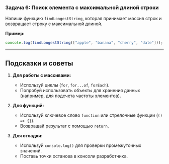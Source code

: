 ### Задача 6: Поиск элемента с максимальной длиной строки
Напиши функцию `findLongestString`, которая принимает массив строк и возвращает строку с максимальной длиной.

**Пример:**
```javascript
console.log(findLongestString(["apple", "banana", "cherry", "date"]));  // "banana"
```

---

## Подсказки и советы

1. **Для работы с массивами:**
   - Используй циклы (`for`, `for...of`, `forEach`).
   - Попробуй использовать объекты для хранения данных (например, для подсчета частоты элементов).

2. **Для функций:**
   - Используй ключевое слово `function` или стрелочные функции (`() => {}`).
   - Возвращай результат с помощью `return`.

3. **Для отладки:**
   - Используй `console.log()` для проверки промежуточных значений.
   - Поставь точки останова в консоли разработчика.